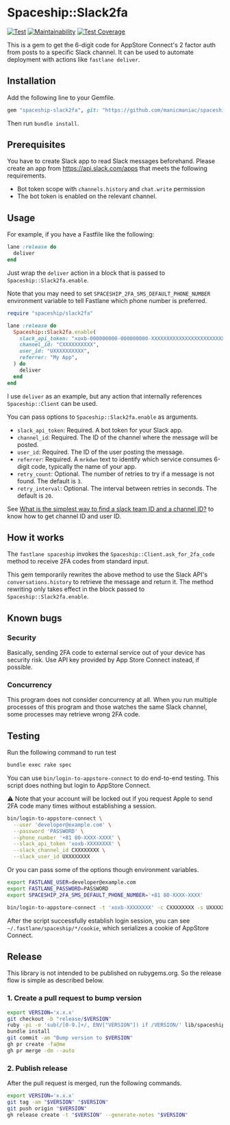 # Spaceship::Slack2fa

[![Test](https://github.com/manicmaniac/spaceship-slack2fa/actions/workflows/test.yml/badge.svg)](https://github.com/manicmaniac/spaceship-slack2fa/actions/workflows/test.yml)
[![Maintainability](https://api.codeclimate.com/v1/badges/09d0f24cd63c448829ed/maintainability)](https://codeclimate.com/github/manicmaniac/spaceship-slack2fa/maintainability)
[![Test Coverage](https://api.codeclimate.com/v1/badges/09d0f24cd63c448829ed/test_coverage)](https://codeclimate.com/github/manicmaniac/spaceship-slack2fa/test_coverage)

This is a gem to get the 6-digit code for AppStore Connect's 2 factor auth from posts to a specific Slack channel.
It can be used to automate deployment with actions like `fastlane deliver`.

## Installation

Add the following line to your Gemfile.

```ruby
gem "spaceship-slack2fa", git: "https://github.com/manicmaniac/spaceship-slack2fa.git"
```

Then run `bundle install`.


## Prerequisites

You have to create Slack app to read Slack messages beforehand.
Please create an app from https://api.slack.com/apps that meets the following requirements.

- Bot token scope with `channels.history` and `chat.write` permission
- The bot token is enabled on the relevant channel.

## Usage

For example, if you have a Fastfile like the following:

```ruby
lane :release do
  deliver
end
```

Just wrap the `deliver` action in a block that is passed to `Spaceship::Slack2fa.enable`.

Note that you may need to set `SPACESHIP_2FA_SMS_DEFAULT_PHONE_NUMBER` environment variable to tell Fastlane which phone number is preferred.

```ruby
require "spaceship/slack2fa"

lane :release do
  Spaceship::Slack2fa.enable(
    slack_api_token: "xoxb-000000000-000000000-XXXXXXXXXXXXXXXXXXXXXXXX",
    channel_id: "CXXXXXXXXXX",
    user_id: "UXXXXXXXXXX",
    referrer: "My App",
  ) do
    deliver
  end
end
```

I use `deliver` as an example, but any action that internally references `Spaceship::Client` can be used.

You can pass options to `Spaceship::Slack2fa.enable` as arguments.

- `slack_api_token`: Required. A bot token for your Slack app.
- `channel_id`: Required. The ID of the channel where the message will be posted.
- `user_id`: Required. The ID of the user posting the message.
- `referrer`: Required. A `mrkdwn` text to identify which service consumes 6-digit code, typically the name of your app.
- `retry_count`: Optional. The number of retries to try if a message is not found. The default is `3`.
- `retry_interval`: Optional. The interval between retries in seconds. The default is `20`.

See [What is the simplest way to find a slack team ID and a channel ID?](https://stackoverflow.com/a/44883343/6918498) to know how to get channel ID and user ID.
## How it works

The `fastlane spaceship` invokes the `Spaceship::Client.ask_for_2fa_code` method to receive 2FA codes from standard input.

This gem temporarily rewrites the above method to use the Slack API's `conversations.history` to retrieve the message and return it.
The method rewriting only takes effect in the block passed to `Spaceship::Slack2fa.enable`.

## Known bugs

### Security

Basically, sending 2FA code to external service out of your device has security risk.
Use API key provided by App Store Connect instead, if possible.

### Concurrency

This program does not consider concurrency at all.
When you run multiple processes of this program and those watches the same Slack channel, some processes may retrieve wrong 2FA code.

## Testing

Run the following command to run test

```sh
bundle exec rake spec
```

You can use `bin/login-to-appstore-connect` to do end-to-end testing.
This script does nothing but login to AppStore Connect.

:warning: Note that your account will be locked out if you request Apple to send 2FA code many times without establishing a session.

```sh
bin/login-to-appstore-connect \
  --user 'developer@example.com' \
  --password 'PASSWORD' \
  --phone_number '+81 80-XXXX-XXXX' \
  --slack_api_token 'xoxb-XXXXXXXX' \
  --slack_channel_id CXXXXXXXX \
  --slack_user_id UXXXXXXXX
```

Or you can pass some of the options though environment variables.

```sh
export FASTLANE_USER=developer@example.com
export FASTLANE_PASSWORD=PASSWORD
export SPACESHIP_2FA_SMS_DEFAULT_PHONE_NUMBER='+81 80-XXXX-XXXX'

bin/login-to-appstore-connect -t 'xoxb-XXXXXXXX' -c CXXXXXXXX -s UXXXXXXXX
```

After the script successfully establish login session, you can see `~/.fastlane/spaceship/*/cookie`, which serializes a cookie of AppStore Connect.

## Release

This library is not intended to be published on rubygems.org.
So the release flow is simple as described below.

### 1. Create a pull request to bump version

```sh
export VERSION='x.x.x'
git checkout -b "release/$VERSION"
ruby -pi -e 'sub(/[0-9.]+/, ENV["VERSION"]) if /VERSION/' lib/spaceship/slack2fa/version.rb
bundle install
git commit -am "Bump version to $VERSION"
gh pr create -fa@me
gh pr merge -dm --auto
```

### 2. Publish release

After the pull request is merged, run the following commands.

```sh
export VERSION='x.x.x'
git tag -am "$VERSION" "$VERSION"
git push origin "$VERSION"
gh release create -t "$VERSION" --generate-notes "$VERSION"
```
